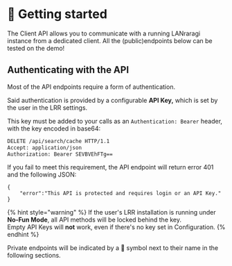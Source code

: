 # 🔑 Getting started

The Client API allows you to communicate with a running LANraragi instance from a dedicated client. All the (public)endpoints below can be tested on the demo!

## Authenticating with the API

Most of the API endpoints require a form of authentication.

Said authentication is provided by a configurable **API Key,** which is set by the user in the LRR settings.

This key must be added to your calls as an `Authentication: Bearer` header, with the key encoded in base64:

```bash
DELETE /api/search/cache HTTP/1.1
Accept: application/json
Authorization: Bearer SEVBVEhFTg==
```

If you fail to meet this requirement, the API endpoint will return error 401 and the following JSON:

```
{
    "error":"This API is protected and requires login or an API Key."
}
```

{% hint style="warning" %}
If the user's LRR installation is running under **No-Fun Mode**, all API methods will be locked behind the key.\
Empty API Keys will **not** work, even if there's no key set in Configuration.
{% endhint %}

Private endpoints will be indicated by a 🔑 symbol next to their name in the following sections.
